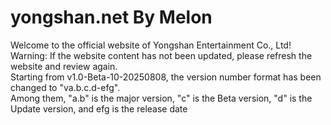 # yongshan.net By Melon
Welcome to the official website of Yongshan Entertainment Co., Ltd!
<br>Warning: If the website content has not been updated, please refresh the website and review again.
<br>Starting from v1.0-Beta-10-20250808, the version number format has been changed to "va.b.c.d-efg".
<br>Among them, "a.b" is the major version, "c" is the Beta version, "d" is the Update version, and efg is the release date
